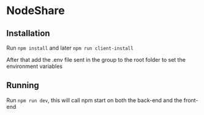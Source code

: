# NodeShare

## Installation

Run `npm install` and later `npm run client-install`

After that add the .env file sent in the group to the root folder to set the
environment variables

## Running

Run `npm run dev`, this will call npm start on both the back-end and the
front-end
